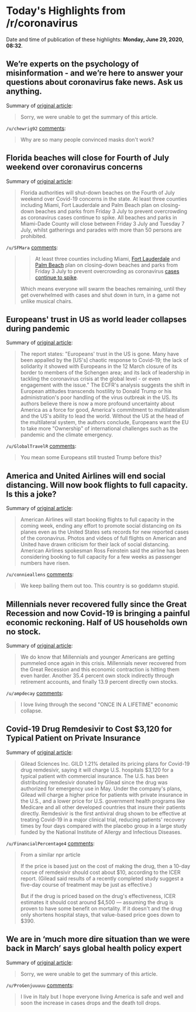 # Today's Highlights from /r/coronavirus

Date and time of publication of these highlights: **Monday, June 29, 2020, 08:32**.

## We’re experts on the psychology of misinformation - and we’re here to answer your questions about coronavirus fake news. Ask us anything.

Summary of [original article](https://www.reddit.com/r/Coronavirus/comments/hi1fpa/were_experts_on_the_psychology_of_misinformation/):

> Sorry, we were unable to get the summary of this article.

`/u/chewrig92` [comments](https://www.reddit.com/r/Coronavirus/comments/hi1fpa/were_experts_on_the_psychology_of_misinformation/):

> Why are so many people convinced masks don't work?

## Florida beaches will close for Fourth of July weekend over coronavirus concerns

Summary of [original article](https://www.independent.co.uk/news/world/americas/florida-beaches-fourth-july-weekend-coronavirus-us-a9590696.html):

> Florida authorities will shut-down beaches on the Fourth of July weekend over Covid-19 concerns in the state. At least three counties including Miami, Fort Lauderdale and Palm Beach plan on closing-down beaches and parks from Friday 3 July to prevent overcrowding as coronavirus cases continue to spike. All beaches and parks in Miami-Dade County will close between Friday 3 July and Tuesday 7 July, whilst gatherings and parades with more than 50 persons are prohibited.

`/u/SFMara` [comments](https://www.reddit.com/r/Coronavirus/comments/hhxmon/florida_beaches_will_close_for_fourth_of_july/):

> >At least three counties including Miami, [Fort Lauderdale](https://www.independent.co.uk/topic/fort-lauderdale) and [Palm Beach](https://www.independent.co.uk/topic/PalmBeach) plan on closing-down beaches and parks from Friday 3 July to prevent overcrowding as coronavirus [cases continue to spike](https://www.independent.co.uk/news/world/americas/coronavirus-trump-golf-lockdown-us-florida-texas-cases-infections-latest-a9590391.html).   
> 
> Which means everyone will swarm the beaches remaining, until they get overwhelmed with cases and shut down in turn, in a game not unlike musical chairs.

## Europeans' trust in US as world leader collapses during pandemic

Summary of [original article](https://www.theguardian.com/world/2020/jun/29/europeans-trust-in-us-as-world-leader-collapses-during-pandemic):

> The report states: "Europeans' trust in the US is gone. Many have been appalled by the [US's] chaotic response to Covid-19; the lack of solidarity it showed with Europeans in the 12 March closure of its border to members of the Schengen area; and its lack of leadership in tackling the coronavirus crisis at the global level - or even engagement with the issue." The ECFR's analysis suggests the shift in European attitudes transcends hostility to Donald Trump or his administration's poor handling of the virus outbreak in the US. Its authors believe there is now a more profound uncertainty about America as a force for good, America's commitment to multilateralism and the US's ability to lead the world. Without the US at the head of the multilateral system, the authors conclude, Europeans want the EU to take more "Ownership" of international challenges such as the pandemic and the climate emergency.

`/u/GlobalTravelR` [comments](https://www.reddit.com/r/Coronavirus/comments/hhw4ne/europeans_trust_in_us_as_world_leader_collapses/):

> You mean some Europeans still trusted Trump before this?

## America and United Airlines will end social distancing. Will now book flights to full capacity. Is this a joke?

Summary of [original article](https://chicago.suntimes.com/2020/6/26/21305022/american-united-airlines-end-social-distancing?fbclid=IwAR0PZRwEJ3seyHLW53C7AStVi9EAyGrBIKL_AJo8AjUdrIxlLQG4YqOT60w):

> American Airlines will start booking flights to full capacity in the coming week, ending any effort to promote social distancing on its planes even as the United States sets records for new reported cases of the coronavirus. Photos and videos of full flights on American and United have drawn criticism for their lack of social distancing. American Airlines spokesman Ross Feinstein said the airline has been considering booking to full capacity for a few weeks as passenger numbers have risen.

`/u/connieallens` [comments](https://www.reddit.com/r/Coronavirus/comments/hhz0qh/america_and_united_airlines_will_end_social/):

> We keep bailing them out too. This country is so goddamn stupid.

## Millennials never recovered fully since the Great Recession and now Covid-19 is bringing a painful economic reckoning. Half of US households own no stock.

Summary of [original article](http://www.mybudget360.com/millennials-never-recovered-fully-since-the-great-recession-and-now-covid-19-is-bringing-a-painful-economic-reckoning-half-of-us-households-own-no-stock/):

> We do know that Millennials and younger Americans are getting pummeled once again in this crisis. Millennials never recovered from the Great Recession and this economic contraction is hitting them even harder. Another 35.4 percent own stock indirectly through retirement accounts, and finally 13.9 percent directly own stocks.

`/u/ampdecay` [comments](https://www.reddit.com/r/Coronavirus/comments/hhwrr8/millennials_never_recovered_fully_since_the_great/):

> I love living through the second "ONCE IN A LIFETIME" economic collapse.

## Covid-19 Drug Remdesivir to Cost $3,120 for Typical Patient on Private Insurance

Summary of [original article](https://www.wsj.com/articles/covid-19-drug-remdesivir-to-cost-3-120-for-typical-patient-on-private-insurance-11593428402):

> Gilead Sciences Inc. GILD 1.21% detailed its pricing plans for Covid-19 drug remdesivir, saying it will charge U.S. hospitals $3,120 for a typical patient with commercial insurance. The U.S. has been distributing remdesivir donated by Gilead since the drug was authorized for emergency use in May. Under the company's plans, Gilead will charge a higher price for patients with private insurance in the U.S., and a lower price for U.S. government health programs like Medicare and all other developed countries that insure their patients directly. Remdesivir is the first antiviral drug shown to be effective at treating Covid-19 in a major clinical trial, reducing patients' recovery times by four days compared with the placebo group in a large study funded by the National Institute of Allergy and Infectious Diseases.

`/u/FinancialPercentage4` [comments](https://www.reddit.com/r/Coronavirus/comments/hhyinp/covid19_drug_remdesivir_to_cost_3120_for_typical/):

> From a similar npr article
> 
> If the price is based just on the cost of making the drug, then a 10-day course of remdesivir should cost about $10, according to the ICER report. (Gilead said results of a recently completed study suggest a five-day course of treatment may be just as effective.)
> 
> But if the drug is priced based on the drug's effectiveness, ICER estimates it should cost around $4,500 — assuming the drug is proven to have some benefit on mortality. If it doesn't and the drug only shortens hospital stays, that value-based price goes down to $390.

## We are in ‘much more dire situation than we were back in March’ says global health policy expert

Summary of [original article](https://www.msnbc.com/deadline-white-house/watch/we-are-in-much-more-dire-situation-than-we-were-back-in-march-says-global-health-policy-expert-86058565970):

> Sorry, we were unable to get the summary of this article.

`/u/ProGenjuuuuu` [comments](https://www.reddit.com/r/Coronavirus/comments/hhnxua/we_are_in_much_more_dire_situation_than_we_were/):

> I live in Italy but I hope everyone living America is safe and well and soon the increase in cases drops and the death toll drops.

